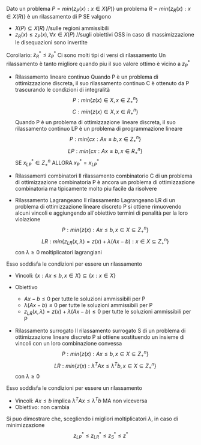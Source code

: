 Dato un problema $P = min\{z_P(x) : x \in X(P)\}$
un problema $R = min\{z_R(x) : x \in X(R)\}$
è un rilassamento di P SE valgono
- $X(P) \subseteq X(R)$ //sulle regioni ammissibili
- $z_R(x) \leq z_P(x), \forall x \in X(P)$ //sugli obiettivi
OSS in caso di massimizzazione le disequazioni sono invertite

Corollario: $z^*_R \leq z^*_P$
Ci sono molti tipi di versi di rilassamento
Un rilassamento è tanto migliore quando piu il suo valore ottimo è vicino a $z^*_P$

- Rilassamento lineare continuo
Quando P è un problema di ottimizzazione discreta, il suo rilassamento continuo C è ottenuto da P trascurando le condizioni di integralità
$$P: min\{z(x) \in X, x \in Z^n_+\}$$
$$C: min\{z(x) \in X, x \in R^n_+\}$$
Quando P è un problema di ottimizzazione lineare discreta, il suo rilassamento continuo LP è un problema di programmazione lineare
$$P: min\{cx:Ax \leq b, x \in Z^n_+ \}$$
$$LP: min\{cx:Ax \leq b, x \in R^n_+ \}$$
SE $x^*_{LP} \in Z^n_+$ ALLORA $x^*_P=x^*_{LP}$

- Rilassamenti combinatori
Il rilassamento combinatorio C di un problema di ottimizzazione combinatoria P è ancora un problema di ottimizzazione combinatoria ma tipicamente molto piu facile da risolvere

- Rilassamento Lagrangeano
Il rilassamento Lagrangeano LR di un problema di ottimizzazione lineare discreto P si ottiene rimuovendo alcuni vincoli e aggiungendo all'obiettivo termini di penalità per la loro violazione
$$P: min\{z(x): Ax \leq b, x \in X \subseteq Z^n_+\}$$
$$LR: min\{z_{LR}(x, \lambda) = z(x) + \lambda (Ax-b) : x \in X \subseteq Z^n_+ \}$$
con $\lambda \geq 0$ moltiplicatori lagrangiani

Esso soddisfa le condizioni per essere un rilassamento
- Vincoli: $\{x: Ax \leq b, x \in X\} \subseteq \{x:x \in X\}$
- Obiettivo
	- $Ax -b \leq 0$ per tutte le soluzioni ammissibili per P
	- $\lambda (Ax-b) \leq 0$ per tutte le soluzioni ammissibili per P
	- $z_{LR}(x, \lambda) = z(x) + \lambda (Ax-b) \leq 0$ per tutte le soluzioni ammissibili per P

- Rilassamento surrogato
Il rilassamento surrogato S di un problema di ottimizzazione lineare discreto P si ottiene sostituendo un insieme di vincoli con un loro combinazione convessa
$$P: min\{z(x): Ax \leq b, x \in X \subseteq Z^n_+\}$$
$$LR: min\{z(x) : \lambda ^TAx \leq \lambda^T b, x \in X \subseteq Z^n_+\}$$
con $\lambda \geq 0$

Esso soddisfa le condizioni per essere un rilassamento
- Vincoli: $Ax \leq b$ implica $\lambda ^TAx \leq \lambda^T b$ MA non viceversa
- Obiettivo: non cambia


Si puo dimostrare che, scegliendo i migliori moltiplicatori $\lambda$, in caso di minimizzazione
$$z^*_{LP} \leq z^*_{LR} \leq  z^*_S \leq z^*$$

